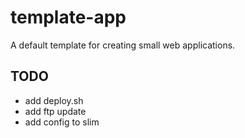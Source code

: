 # template-app
A default template for creating small web applications.

## TODO
- add deploy.sh
- add ftp update
- add config to slim